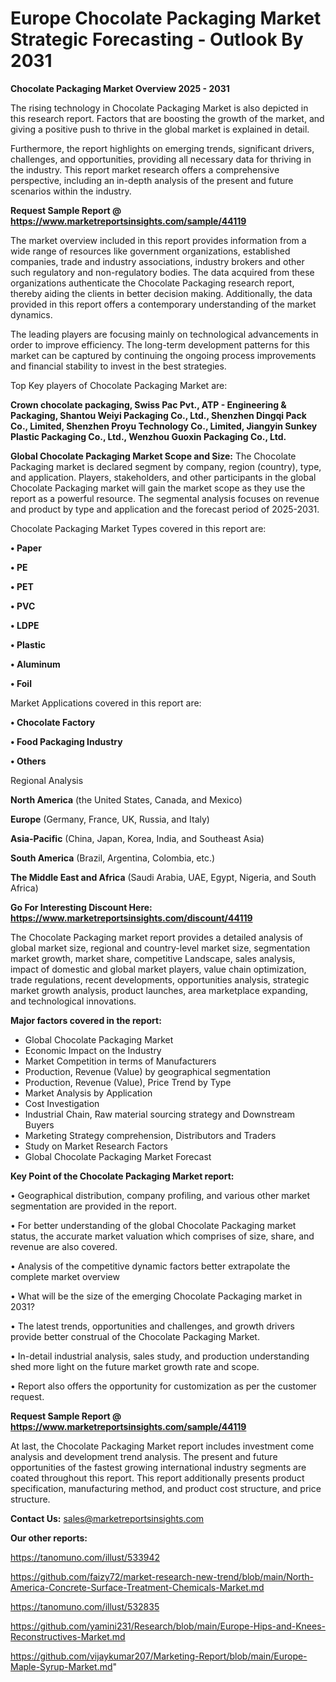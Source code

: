 # Europe Chocolate Packaging Market Strategic Forecasting - Outlook By 2031

<Strong> Chocolate Packaging Market Overview 2025 - 2031</strong>

The rising technology in Chocolate Packaging Market is also depicted in this research report. Factors that are boosting the growth of the market, and giving a positive push to thrive in the global market is explained in detail.

Furthermore, the report highlights on emerging trends, significant drivers, challenges, and opportunities, providing all necessary data for thriving in the industry. This report market research offers a comprehensive perspective, including an in-depth analysis of the present and future scenarios within the industry.

<strong>Request Sample Report @ <a href=https://www.marketreportsinsights.com/sample/44119>https://www.marketreportsinsights.com/sample/44119</a></strong>

The market overview included in this report provides information from a wide range of resources like government organizations, established companies, trade and industry associations, industry brokers and other such regulatory and non-regulatory bodies. The data acquired from these organizations authenticate the Chocolate Packaging research report, thereby aiding the clients in better decision making. Additionally, the data provided in this report offers a contemporary understanding of the market dynamics.

The leading players are focusing mainly on technological advancements in order to improve efficiency. The long-term development patterns for this market can be captured by continuing the ongoing process improvements and financial stability to invest in the best strategies.

Top Key players of Chocolate Packaging Market are:

<strong>Crown chocolate packaging, Swiss Pac Pvt., ATP - Engineering & Packaging, Shantou Weiyi Packaging Co., Ltd., Shenzhen Dingqi Pack Co., Limited, Shenzhen Proyu Technology Co., Limited, Jiangyin Sunkey Plastic Packaging Co., Ltd., Wenzhou Guoxin Packaging Co., Ltd.</strong>

<strong><b>Global Chocolate Packaging Market Scope and Size:</b></strong>
The Chocolate Packaging market is declared segment by company, region (country), type, and application. Players, stakeholders, and other participants in the global Chocolate Packaging market will gain the market scope as they use the report as a powerful resource. The segmental analysis focuses on revenue and product by type and application and the forecast period of 2025-2031.

Chocolate Packaging Market Types covered in this report are:

<strong>•  Paper

•  PE

•  PET

•  PVC

•  LDPE

•  Plastic

•  Aluminum

•  Foil</strong>

Market Applications covered in this report are:

<strong>•  Chocolate Factory

•  Food Packaging Industry

•  Others</strong> 

Regional Analysis

<strong>North America</strong> (the United States, Canada, and Mexico)

<strong>Europe</strong> (Germany, France, UK, Russia, and Italy)

<strong>Asia-Pacific</strong> (China, Japan, Korea, India, and Southeast Asia)

<strong>South America</strong> (Brazil, Argentina, Colombia, etc.)

<strong>The Middle East and Africa</strong> (Saudi Arabia, UAE, Egypt, Nigeria, and South Africa)

<strong>Go For Interesting Discount Here: <a href=https://www.marketreportsinsights.com/discount/44119>https://www.marketreportsinsights.com/discount/44119</a></strong>

The Chocolate Packaging market report provides a detailed analysis of global market size, regional and country-level market size, segmentation market growth, market share, competitive Landscape, sales analysis, impact of domestic and global market players, value chain optimization, trade regulations, recent developments, opportunities analysis, strategic market growth analysis, product launches, area marketplace expanding, and technological innovations.

<strong><b>Major factors covered in the report:</b></strong>
<ul>
  <li>Global Chocolate Packaging Market </li>
  <li>Economic Impact on the Industry</li>
  <li>Market Competition in terms of Manufacturers</li>
  <li>Production, Revenue (Value) by geographical segmentation</li>
  <li>Production, Revenue (Value), Price Trend by Type</li>
  <li>Market Analysis by Application</li>
  <li>Cost Investigation</li>
  <li>Industrial Chain, Raw material sourcing strategy and Downstream Buyers</li>
  <li>Marketing Strategy comprehension, Distributors and Traders</li>
  <li>Study on Market Research Factors</li>
  <li>Global Chocolate Packaging Market Forecast</li>
</ul>

<strong><b>Key Point of the Chocolate Packaging Market report:</b></strong>

• Geographical distribution, company profiling, and various other market segmentation are provided in the report.

• For better understanding of the global Chocolate Packaging market status, the accurate market valuation which comprises of size, share, and revenue are also covered.

• Analysis of the competitive dynamic factors better extrapolate the complete market overview

• What will be the size of the emerging Chocolate Packaging market in 2031?

• The latest trends, opportunities and challenges, and growth drivers provide better construal of the Chocolate Packaging Market.

• In-detail industrial analysis, sales study, and production understanding shed more light on the future market growth rate and scope.

• Report also offers the opportunity for customization as per the customer request.

<strong>Request Sample Report @ <a href=https://www.marketreportsinsights.com/sample/44119>https://www.marketreportsinsights.com/sample/44119</a></strong>

At last, the Chocolate Packaging Market report includes investment come analysis and development trend analysis. The present and future opportunities of the fastest growing international industry segments are coated throughout this report. This report additionally presents product specification, manufacturing method, and product cost structure, and price structure.

<strong>Contact Us:</strong>
sales@marketreportsinsights.com

<strong>Our other reports:</strong>

<a href=https://tanomuno.com/illust/533942>https://tanomuno.com/illust/533942</a>

<a href=https://github.com/faizy72/market-research-new-trend/blob/main/North-America-Concrete-Surface-Treatment-Chemicals-Market.md>https://github.com/faizy72/market-research-new-trend/blob/main/North-America-Concrete-Surface-Treatment-Chemicals-Market.md</a>

<a href=https://tanomuno.com/illust/532835>https://tanomuno.com/illust/532835</a>

<a href=https://github.com/yamini231/Research/blob/main/Europe-Hips-and-Knees-Reconstructives-Market.md>https://github.com/yamini231/Research/blob/main/Europe-Hips-and-Knees-Reconstructives-Market.md</a>

<a href=https://github.com/vijaykumar207/Marketing-Report/blob/main/Europe-Maple-Syrup-Market.md>https://github.com/vijaykumar207/Marketing-Report/blob/main/Europe-Maple-Syrup-Market.md</a>"

